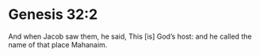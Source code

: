 # Genesis 32:2

And when Jacob saw them, he said, This [is] God’s host: and he called the name of that place Mahanaim.